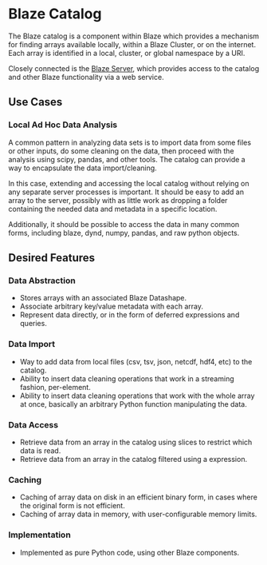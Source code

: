 ﻿Blaze Catalog
=============

The Blaze catalog is a component within Blaze which
provides a mechanism for finding arrays available
locally, within a Blaze Cluster, or on the internet.
Each array is identified in a local, cluster, or
global namespace by a URI.

Closely connected is the [Blaze Server](blaze-server.md),
which provides access to the catalog and other
Blaze functionality via a web service.

Use Cases
---------

### Local Ad Hoc Data Analysis

A common pattern in analyzing data sets is to import
data from some files or other inputs, do some cleaning
on the data, then proceed with the analysis using scipy,
pandas, and other tools. The catalog can provide a way to
encapsulate the data import/cleaning.

In this case, extending and accessing the local
catalog without relying on any separate server
processes is important. It should be easy to add an
array to the server, possibly with as little work as
dropping a folder containing the needed data and
metadata in a specific location.

Additionally, it should be possible to access the
data in many common forms, including blaze, dynd,
numpy, pandas, and raw python objects.

Desired Features
----------------

### Data Abstraction	

* Stores arrays with an associated Blaze Datashape.
* Associate arbitrary key/value metadata with each array.
* Represent data directly, or in the form
  of deferred expressions and queries.

### Data Import

* Way to add data from local files (csv, tsv,
  json, netcdf, hdf4, etc) to the catalog.
* Ability to insert data cleaning operations
  that work in a streaming fashion, per-element.
* Ability to insert data cleaning operations
  that work with the whole array at once, basically
  an arbitrary Python function manipulating the data.

### Data Access

* Retrieve data from an array in the catalog using
  slices to restrict which data is read.
* Retrieve data from an array in the catalog filtered
  using a expression.

### Caching

* Caching of array data on disk in an efficient
  binary form, in cases where the original form
  is not efficient.
* Caching of array data in memory, with user-configurable
  memory limits.

### Implementation

* Implemented as pure Python code, using other Blaze
  components.
